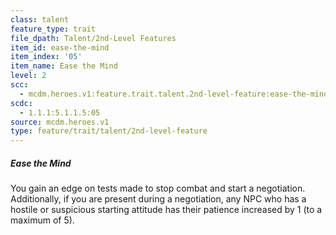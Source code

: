 ```yaml
---
class: talent
feature_type: trait
file_dpath: Talent/2nd-Level Features
item_id: ease-the-mind
item_index: '05'
item_name: Ease the Mind
level: 2
scc:
  - mcdm.heroes.v1:feature.trait.talent.2nd-level-feature:ease-the-mind
scdc:
  - 1.1.1:5.1.1.5:05
source: mcdm.heroes.v1
type: feature/trait/talent/2nd-level-feature
---
```


##### Ease the Mind

You gain an edge on tests made to stop combat and start a negotiation. Additionally, if you are present during a negotiation, any NPC who has a hostile or suspicious starting attitude has their patience increased by 1 (to a maximum of 5).
